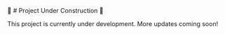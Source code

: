 🚧 # Project Under Construction 🚧

This project is currently under development. More updates coming soon!
